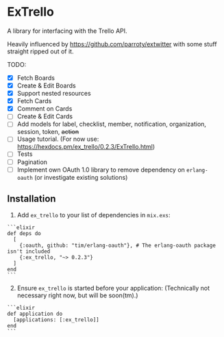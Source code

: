 # ExTrello

A library for interfacing with the Trello API.

Heavily influenced by https://github.com/parroty/extwitter with some stuff straight ripped out of it.

TODO:
- [x] Fetch Boards
- [x] Create & Edit Boards
- [x] Support nested resources
- [x] Fetch Cards
- [x] Comment on Cards
- [ ] Create & Edit Cards
- [ ] Add models for label, checklist, member, notification, organization, session, token, ~~action~~
- [ ] Usage tutorial. (For now use: https://hexdocs.pm/ex_trello/0.2.3/ExTrello.html)
- [ ] Tests
- [ ] Pagination
- [ ] Implement own OAuth 1.0 library to remove dependency on `erlang-oauth` (or investigate existing solutions)

## Installation


  1. Add `ex_trello` to your list of dependencies in `mix.exs`:

    ```elixir
    def deps do
      [
        {:oauth, github: "tim/erlang-oauth"}, # The erlang-oauth package isn't included
        {:ex_trello, "~> 0.2.3"}
      ]
    end
    ```

  2. Ensure `ex_trello` is started before your application: (Technically not necessary right now, but will be soon(tm).)

    ```elixir
    def application do
      [applications: [:ex_trello]]
    end
    ```
